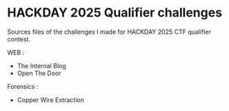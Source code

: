 # HACKDAY 2025 Qualifier challenges
Sources files of the challenges I made for HACKDAY 2025 CTF qualifier contest.

WEB : 

- The Internal Blog
- Open The Door

Forensics : 

- Copper Wire Extraction

